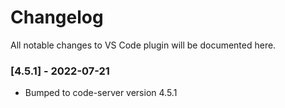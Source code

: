 # Changelog
All notable changes to VS Code plugin will be documented here.

### [4.5.1] - 2022-07-21
- Bumped to code-server version 4.5.1
